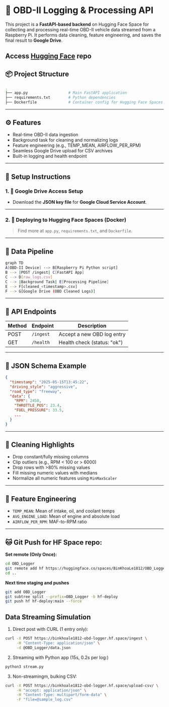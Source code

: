 # 🚗 OBD-II Logging & Processing API

This project is a **FastAPI-based backend** on Hugging Face Space for collecting and processing real-time OBD-II vehicle data streamed from a Raspberry Pi. It performs data cleaning, feature engineering, and saves the final result to **Google Drive**.

Access [Hugging Face](https://huggingface.co/spaces/BinKhoaLe1812/OBD_Logger) repo
---

## 📦 Project Structure

```bash
.
├── app.py                  # Main FastAPI application
├── requirements.txt        # Python dependencies
├── Dockerfile              # Container config for Hugging Face Spaces
```

---

## ⚙️ Features
* Real-time OBD-II data ingestion
* Background task for cleaning and normalizing logs
* Feature engineering (e.g., TEMP\_MEAN, AIRFLOW\_PER\_RPM)
* Seamless Google Drive upload for CSV archives
* Built-in logging and health endpoint

---

## 🧰 Setup Instructions

### 1. 🔐 Google Drive Access Setup
* Download the **JSON key file** for **Google Cloud Service Account**.

---

### 2. 🐳 Deploying to Hugging Face Spaces (Docker)

> Find more at `app.py`, `requirements.txt`, and `Dockerfile`.

---

## 🔁 Data Pipeline

```bash
graph TD
A[OBD-II Device] --> B[Raspberry Pi Python script]
B --> |POST /ingest| C[FastAPI App]
C --> D[raw_logs.csv]
C --> |Background Task| E[Processing Pipeline]
E --> F[cleaned_<timestamp>.csv]
F --> G[Google Drive (OBD Cleaned Logs)]
```

---

## 🚀 API Endpoints

| Method | Endpoint  | Description                 |
| ------ | --------- | --------------------------- |
| POST   | `/ingest` | Accept a new OBD log entry  |
| GET    | `/health` | Health check (status: "ok") |

---

## 📑 JSON Schema Example

```json
{
  "timestamp": "2025-05-15T13:45:22",
  "driving_style": "aggressive",
  "road_type": "freeway",
  "data": {
    "RPM": 2450,
    "THROTTLE_POS": 23.4,
    "FUEL_PRESSURE": 33.5,
    ...
  }
}
```

---

## 🧼 Cleaning Highlights

* Drop constant/fully missing columns
* Clip outliers (e.g., RPM < 100 or > 6000)
* Drop rows with >80% missing values
* Fill missing numeric values with medians
* Normalize all numeric features using `MinMaxScaler`

---

## 🧠 Feature Engineering

* `TEMP_MEAN`: Mean of intake, oil, and coolant temps
* `AVG_ENGINE_LOAD`: Mean of engine and absolute load
* `AIRFLOW_PER_RPM`: MAF-to-RPM ratio

---

## 🐱 Git Push for HF Space repo:
**Set remote (Only Once):**
```bash
cd OBD_Logger
git remote add hf https://huggingface.co/spaces/BinKhoaLe1812/OBD_Logger
cd ..
```
**Next time staging and pushes**
```bash
git add OBD_Logger 
git subtree split --prefix=OBD_Logger -b hf-deploy
git push hf hf-deploy:main --force
```

## Data Streaming Simulation
1. Direct post with CURL (1 entry only): 
```bash
curl -X POST https://binkhoale1812-obd-logger.hf.space/ingest \
     -H "Content-Type: application/json" \
     -d @OBD_Logger/data.json
```

2. Streaming with Python app (15s, 0.2s per log:)
```bash
python3 stream.py
```

3. Non-streamingm, bulking CSV:
```bash
curl -X POST https://binkhoale1812-obd-logger.hf.space/upload-csv/ \
     -H "accept: application/json" \
     -H "Content-Type: multipart/form-data" \
     -F "file=@sample_log.csv"
```